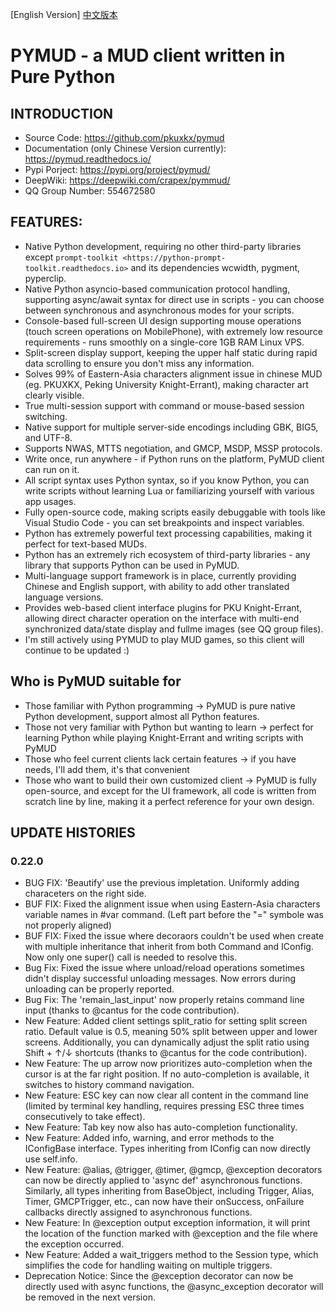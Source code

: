 [English Version] [中文版本](README.zh_CN.md)

# PYMUD - a MUD client written in Pure Python

## INTRODUCTION

+ Source Code: https://github.com/pkuxkx/pymud
+ Documentation (only Chinese Version currently): https://pymud.readthedocs.io/ 
+ Pypi Porject: https://pypi.org/project/pymud/
+ DeepWiki: https://deepwiki.com/crapex/pymmud/
+ QQ Group Number: 554672580

## FEATURES:

+ Native Python development, requiring no other third-party libraries except `prompt-toolkit <https://python-prompt-toolkit.readthedocs.io>` and its dependencies wcwidth, pygment, pyperclip.
+ Native Python asyncio-based communication protocol handling, supporting async/await syntax for direct use in scripts - you can choose between synchronous and asynchronous modes for your scripts.
+ Console-based full-screen UI design supporting mouse operations (touch screen operations on MobilePhone), with extremely low resource requirements - runs smoothly on a single-core 1GB RAM Linux VPS.
+ Split-screen display support, keeping the upper half static during rapid data scrolling to ensure you don't miss any information.
+ Solves 99% of Eastern-Asia characters alignment issue in chinese MUD (eg. PKUXKX, Peking University Knight-Errant), making character art clearly visible.
+ True multi-session support with command or mouse-based session switching.
+ Native support for multiple server-side encodings including GBK, BIG5, and UTF-8.
+ Supports NWAS, MTTS negotiation, and GMCP, MSDP, MSSP protocols.
+ Write once, run anywhere - if Python runs on the platform, PyMUD client can run on it.
+ All script syntax uses Python syntax, so if you know Python, you can write scripts without learning Lua or familiarizing yourself with various app usages.
+ Fully open-source code, making scripts easily debuggable with tools like Visual Studio Code - you can set breakpoints and inspect variables.
+ Python has extremely powerful text processing capabilities, making it perfect for text-based MUDs.
+ Python has an extremely rich ecosystem of third-party libraries - any library that supports Python can be used in PyMUD.
+ Multi-language support framework is in place, currently providing Chinese and English support, with ability to add other translated language versions.
+ Provides web-based client interface plugins for PKU Knight-Errant, allowing direct character operation on the interface with multi-end synchronized data/state display and fullme images (see QQ group files).
+ I'm still actively using PYMUD to play MUD games, so this client will continue to be updated :)

## Who is PyMUD suitable for
+ Those familiar with Python programming -> PyMUD is pure native Python development, support almost all Python features.
+ Those not very familiar with Python but wanting to learn -> perfect for learning Python while playing Knight-Errant and writing scripts with PyMUD
+ Those who feel current clients lack certain features -> if you have needs, I'll add them, it's that convenient
+ Those who want to build their own customized client -> PyMUD is fully open-source, and except for the UI framework, all code is written from scratch line by line, making it a perfect reference for your own design.

## UPDATE HISTORIES

### 0.22.0

+ BUG FIX: 'Beautify' use the previous impletation. Uniformly adding characeters on the right side.
+ BUF FIX: Fixed the alignment issue when using Eastern-Asia characters variable names in #var command. (Left part before the "=" symbole was not properly aligned)
+ BUF FIX: Fixed the issue where decoraors couldn't be used when create with multiple inheritance that inherit from both Command and IConfig. Now only one super() call is needed to resolve this.
+ Bug Fix: Fixed the issue where unload/reload operations sometimes didn't display successful unloading messages. Now errors during unloading can be properly reported.
+ Bug Fix: The 'remain_last_input' now properly retains command line input (thanks to @cantus for the code contribution).
+ New Feature: Added client settings split_ratio for setting split screen ratio. Default value is 0.5, meaning 50% split between upper and lower screens. Additionally, you can dynamically adjust the split ratio using Shift + ↑/↓ shortcuts (thanks to @cantus for the code contribution).
+ New Feature: The up arrow now prioritizes auto-completion when the cursor is at the far right position. If no auto-completion is available, it switches to history command navigation.
+ New Feature: ESC key can now clear all content in the command line (limited by terminal key handling, requires pressing ESC three times consecutively to take effect).
+ New Feature: Tab key now also has auto-completion functionality.
+ New Feature: Added info, warning, and error methods to the IConfigBase interface. Types inheriting from IConfig can now directly use self.info.
+ New Feature: @alias, @trigger, @timer, @gmcp, @exception decorators can now be directly applied to 'async def' asynchronous functions. Similarly, all types inheriting from BaseObject, including Trigger, Alias, Timer, GMCPTrigger, etc., can now have their onSuccess, onFailure callbacks directly assigned to asynchronous functions.
+ New Feature: In @exception output exception information, it will print the location of the function marked with @exception and the file where the exception occurred.
+ New Feature: Added a wait_triggers method to the Session type, which simplifies the code for handling waiting on multiple triggers.
+ Deprecation Notice: Since the @exception decorator can now be directly used with async functions, the @async_exception decorator will be removed in the next version.
